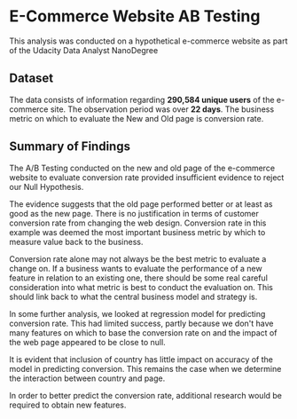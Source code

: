 # E-Commerce Website AB Testing

This analysis was conducted on a hypothetical e-commerce website as part of
the Udacity Data Analyst NanoDegree

## Dataset

The data consists of information regarding **290,584 unique users** of the
e-commerce site. The observation period was over **22 days**. The business
metric on which to evaluate the New and Old page is conversion rate.

## Summary of Findings

The A/B Testing conducted on the new and old page of the e-commerce website to
evaluate conversion rate provided insufficient evidence to reject our
Null Hypothesis.

The evidence suggests that the old page performed better or at least as good as
the new page. There is no justification in terms of customer conversion rate
from changing the web design. Conversion rate in this example was deemed the
most important business metric by which to measure value back to the business.

Conversion rate alone may not always be the best metric to evaluate a change on.
If a business wants to evaluate the performance of a new feature in relation to
an existing one, there should be some real careful consideration into what
metric is best to conduct the evaluation on. This should link back to what the
central business model and strategy is.

In some further analysis, we looked at regression model for predicting
conversion rate. This had limited success, partly because we don't have many
features on which to base the conversion rate on and the impact of the web page
appeared to be close to null.

It is evident that inclusion of country has little impact on accuracy of the
model in predicting conversion. This remains the case when we determine the
interaction between country and page.

In order to better predict the conversion rate, additional research would be
required to obtain new features.
